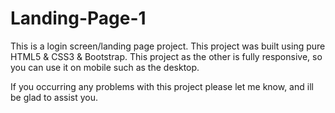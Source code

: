 # Landing-Page-1

This is a login screen/landing page project. This project was built using pure HTML5 & CSS3 & Bootstrap. 
This project as the other is fully responsive, so you can use it on mobile such as the desktop.

If you occurring any problems with this project please let me know, and ill be glad to assist you.
